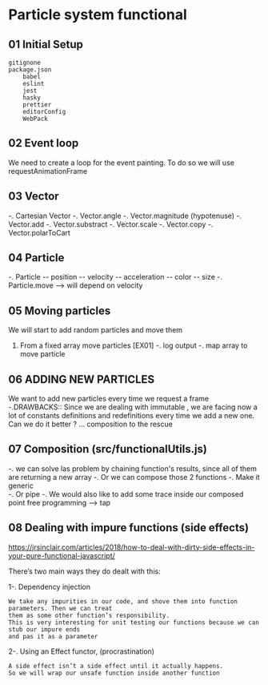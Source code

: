 # Particle system functional

## 01 Initial Setup
    gitignone
    package.json
        babel
        eslint
        jest
        hasky
        prettier
        editorConfig
        WebPack

## 02 Event loop
  We need to create a loop for the event painting. To do so we will use requestAnimationFrame
  
## 03 Vector
  -. Cartesian Vector
  -. Vector.angle
  -. Vector.magnitude (hypotenuse) 
  -. Vector.add
  -. Vector.substract
  -. Vector.scale
  -. Vector.copy
  -. Vector.polarToCart
  
## 04 Particle
  -. Particle
    -- position
    -- velocity
    -- acceleration
    -- color
    -- size 
  -. Particle.move --> will depend on velocity  
   
## 05 Moving particles
We will start to add random particles and move them
1) From a fixed array move particles  [EX01]
  -. log output
  -. map array to move particle

## 06 ADDING NEW PARTICLES
 We want to add new particles every time we request a frame
  -.DRAWBACKS::  Since we are dealing with immutable , we are facing now a lot of constants 
  definitions and redefinitions every time we add a new one.
  Can we do it better ? ... composition to the rescue


## 07 Composition  (src/functionalUtils.js)
  -. we can solve las problem by chaining function's results, since all of them are returning a new 
  array
  -. Or we can compose those 2 functions
  -. Make it generic  
  -. Or pipe 
  -. We would also like to add some trace inside our composed point free programming --> tap  

## 08 Dealing with impure functions (side effects)
https://jrsinclair.com/articles/2018/how-to-deal-with-dirty-side-effects-in-your-pure-functional-javascript/

There’s two main ways they do dealt with this:

1-. Dependency injection
 
    We take any impurities in our code, and shove them into function parameters. Then we can treat 
    them as some other function’s responsibility.
    This is very interesting for unit testing our functions because we can stub our impure ends 
    and pas it as a parameter

   2-. Using an Effect functor, (procrastination)
    
    A side effect isn’t a side effect until it actually happens. 
    So we will wrap our unsafe function inside another function
